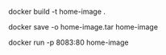 docker build -t home-image .

<!-- to convert docker image into tar -->

docker save -o home-image.tar home-image

docker run -p 8083:80 home-image
